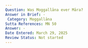 ```yaml
---
Question: Was Moggallāna ever Māra?
Answer in Brief: -
 Category: Moggallāna
Sutta References: MN 50
Answer: -
Date Entered: March 29, 2025
Review Status: Not started
---
```

